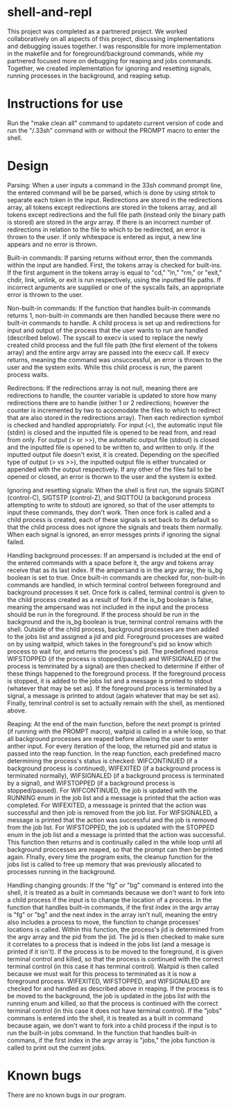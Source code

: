 # shell-and-repl

This project was completed as a partnered project. We worked collaboratively on all aspects of this project, discussing implementations and debugging issues together. I was responsible for more implementation in the makefile and for foreground/background commands, while my partnered focused more on debugging for reaping and jobs commands. Together, we created implementation for ignoring and resetting signals, running processes in the background, and reaping setup.

# Instructions for use
Run the "make clean all" command to updateto current version of code and run the "/.33sh" command with or without the PROMPT macro to enter the shell.

# Design
Parsing: When a user inputs a command in the 33sh command prompt line, the entered command will be be parsed, which is done by using strtok to separate each token in the input. Redirections are stored in the redirections array, all tokens except redirections are stored in the tokens array, and all tokens except redirections and the full file path (instead only the binary path is stored) are stored in the argv array. If there is an incorrect number of redirections in relation to the file to which to be redirected, an error is thrown to the user. If only whitespace is entered as input, a new line appears and no error is thrown.

Built-in commands: If parsing returns without error, then the commands within the input are handled. First, the tokens array is checked for built-ins. If the first argument in the tokens array is equal to "cd," "ln," "rm," or "exit," chdir, link, unlink, or exit is run respectively, using the inputted file paths. If incorrect arguments are supplied or one of the syscalls fails, an appropriate error is thrown to the user.

Non-built-in commands: If the function that handles built-in commands returns 1, non-built-in commands are then handled because there were no built-in commands to handle. A child process is set up and redirections for input and output of the process that the user wants to run are handled (described below). The syscall to execv is used to replace the newly created child process and the full file path (the first element of the tokens array) and the entire argv array are passed into the execv call. If execv returns, meaning the command was unsuccessful, an error is thrown to the user and the system exits. While this child process is run, the parent process waits.

Redirections: If the redirections array is not null, meaning there are redirections to handle, the counter variable is updated to store how many redirections there are to handle (either 1 or 2 redirections; however the counter is incremented by two to accomodate the files to which to redirect that are also stored in the redirections array). Then each redirection symbol is checked and handled appropriately. For input (<), the automatic input file (stdin) is closed and the inputted file is opened to be read from, and read from only. For output (> or >>), the automatic output file (stdout) is closed and the inputted file is opened to be written to, and written to only. If the inputted output file doesn't exist, it is created. Depending on the specified type of output (> vs >>), the inputted output file is either truncated or appended with the output respectively. If any other of the files fail to be opened or closed, an error is thorwn to the user and the system is exited.

Ignoring and resetting signals: When the shell is first run, the signals SIGINT (control-C), SIGTSTP (control-Z), and SIGTTOU (a backgorund process attempting to write to stdout) are ignored, so that of the user attempts to input these commands, they don't work. Then once fork is called and a child process is created, each of these signals is set back to its default so that the child process does not ignore the signals and treats them normally. When each signal is ignored, an error messges prints if ignoring the signal failed.

Handling background processes: If an ampersand is included at the end of the entered commands with a space before it, the argv and tokens array receive that as its last index. If the ampersand is in the argv array, the is_bg boolean is set to true. Once built-in commands are checked for, non-built-in commands are handled, in which terminal control between foreground and background processes it set. Once fork is called, terminal control is given to the child process created as a result of fork if the is_bg boolean is false, meaning the ampersand was not included in the input and the process should be run in the foreground. 
If the process should be run in the background and the is_bg boolean is true, terminal control remains with the shell. Outside of the child process, background processes are then added to the jobs list and assigned a jid and pid. Foreground processes are waited on by using waitpid, which takes in the foreground's pid so know which process to wait for, and returns the process's pid. The predefined macros WIFSTOPPED (if the process is stopped/paused) and WIFSIGNALED (if the process is temrinated by a signal) are then checked to determine if either of these things happened to the foreground process. If the foreground process is stopped, it is added to the jobs list and a message is printed to stdout (whatever that may be set as). If the foreground process is terminated by a signal, a message is printed to atdout (again whatever that may be set as). Finally, temrinal control is set to actually remain with the shell, as mentioned above.

Reaping: At the end of the main function, before the next prompt is printed (if running with the PROMPT macro), waitpid is called in a while loop, so that all background processes are reaped before allowing the user to enter anther input. For every iteration of the loop, the returned pid and status is passed into the reap function. In the reap function, each predefined macro determining the process's status is checked: WIFCONTINUED (if a background process is continued), WIFEXITED (if a background process is terminated normally), WIFSIGNALED (if a background process is terminated by a signal), and WIFSTOPPED (if a background process is stopped/paused). For WIFCONTINUED, the job is updated with the RUNNING enum in the job list and a message is printed that the action was completed. For WIFEXITED, a messsage is printed that the action was successful and then job is removed from the job list. For WIFSIGNALED, a message is printed that the action was successful and the job is removed from the job list. For WIFSTOPPED, the job is updated with the STOPPED enum in the job list and a message is printed that the action was successful. This function then returns and is continually called in the while loop until all background proccesses are reaped, so that the prompt can then be printed again. FInally, every time the program exits, the cleanup function for the jobs list is called to free up memory that was previously allocated to processes running in the background.

Handling changing grounds: If the "fg" or "bg" command is entered into the shell, it is treated as a built in commands because we don't want to fork into a child process if the input is to change the location of a process. In the function that handles built-in commands, if the first index in the argv array is "fg" or "bg" and the next index in the array isn't null, meaning the entry also includes a process to move, the  function to change processes' locations is called. Within this function, the process's jid is determined from the argv array and the pid from the jid. The jid is then checked to make sure it correlates to a process that is indeed in the jobs list (and a mesage is printed if it isn't). 
If the process is to be moved to the foreground, it is given terminal control and killed, so that the process is continued with the correct terminal control (in this case it has terminal control). Waitpid is then called because we must wait for this process to terminated as it is now a foreground process. WIFEXITED, WIFSTOPPED, and WIFSIGNALED are checked for and handled as described above in reaping. 
If the process is to be moved to the background, the job is updated in the jobs list with the running enum and killed, so that the process is continued with the correct terminal control (in this case it does not have terminal control).
If the "jobs" commans is entered into the shell, it is treated as a built in command because again, we don't want to fork into a child process if the input is to run the built-in jobs command. In the function that handles built-in commans, if the first index in the argv array is "jobs," the jobs function is called to print out the current jobs.

# Known bugs
There are no known bugs in our program.
